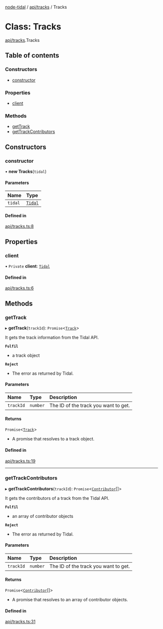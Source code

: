 [node-tidal](../README.md) / [api/tracks](../modules/api_tracks.md) / Tracks

# Class: Tracks

[api/tracks](../modules/api_tracks.md).Tracks

## Table of contents

### Constructors

- [constructor](api_tracks.Tracks.md#constructor)

### Properties

- [client](api_tracks.Tracks.md#client)

### Methods

- [getTrack](api_tracks.Tracks.md#gettrack)
- [getTrackContributors](api_tracks.Tracks.md#gettrackcontributors)

## Constructors

### constructor

• **new Tracks**(`tidal`)

#### Parameters

| Name | Type |
| :------ | :------ |
| `tidal` | [`Tidal`](index.Tidal.md) |

#### Defined in

[api/tracks.ts:8](https://github.com/Mawco/node-tidal/blob/7587986/src/api/tracks.ts#L8)

## Properties

### client

• `Private` **client**: [`Tidal`](index.Tidal.md)

#### Defined in

[api/tracks.ts:6](https://github.com/Mawco/node-tidal/blob/7587986/src/api/tracks.ts#L6)

## Methods

### getTrack

▸ **getTrack**(`trackId`): `Promise`<[`Track`](../interfaces/types_api_TrackTypes.Track.md)\>

It gets the track information from the Tidal API.

**`Fulfil`**

- a track object

**`Reject`**

- The error as returned by Tidal.

#### Parameters

| Name | Type | Description |
| :------ | :------ | :------ |
| `trackId` | `number` | The ID of the track you want to get. |

#### Returns

`Promise`<[`Track`](../interfaces/types_api_TrackTypes.Track.md)\>

- A promise that resolves to a track object.

#### Defined in

[api/tracks.ts:19](https://github.com/Mawco/node-tidal/blob/7587986/src/api/tracks.ts#L19)

___

### getTrackContributors

▸ **getTrackContributors**(`trackId`): `Promise`<[`Contributor`](../interfaces/types_api_AlbumTypes.Contributor.md)[]\>

It gets the contributors of a track from the Tidal API.

**`Fulfil`**

- an array of contributor objects

**`Reject`**

- The error as returned by Tidal.

#### Parameters

| Name | Type | Description |
| :------ | :------ | :------ |
| `trackId` | `number` | The ID of the track you want to get. |

#### Returns

`Promise`<[`Contributor`](../interfaces/types_api_AlbumTypes.Contributor.md)[]\>

- A promise that resolves to an array of contributor objects.

#### Defined in

[api/tracks.ts:31](https://github.com/Mawco/node-tidal/blob/7587986/src/api/tracks.ts#L31)
